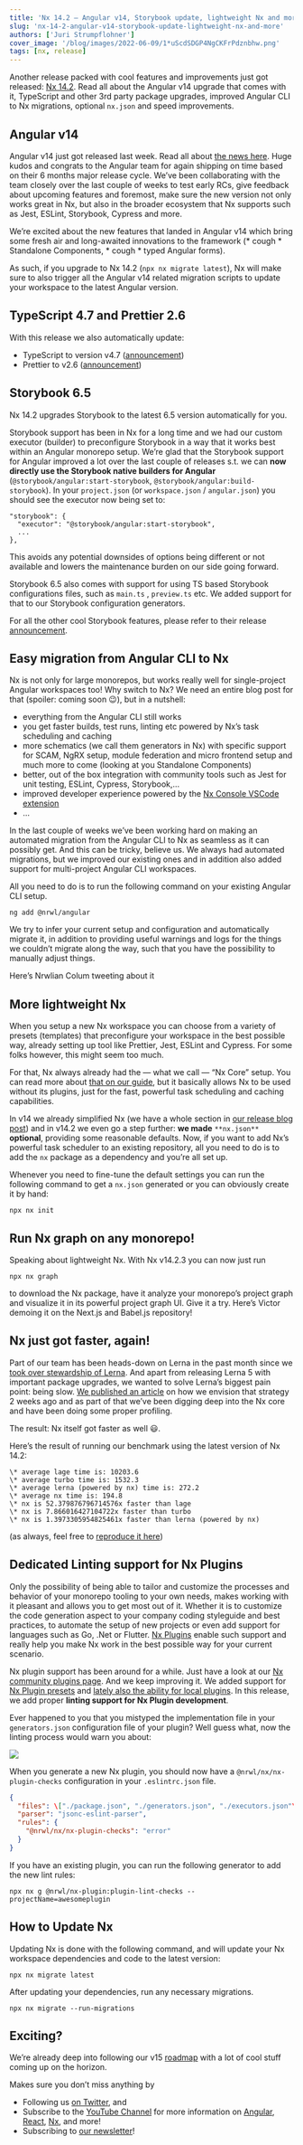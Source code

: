 ```yaml
---
title: 'Nx 14.2 — Angular v14, Storybook update, lightweight Nx and more!'
slug: 'nx-14-2-angular-v14-storybook-update-lightweight-nx-and-more'
authors: ['Juri Strumpflohner']
cover_image: '/blog/images/2022-06-09/1*uScdSDGP4NgCKFrPdznbhw.png'
tags: [nx, release]
---
```


Another release packed with cool features and improvements just got released: [Nx 14.2](https://github.com/nrwl/nx/releases/tag/14.2.2). Read all about the Angular v14 upgrade that comes with it, TypeScript and other 3rd party package upgrades, improved Angular CLI to Nx migrations, optional `nx.json` and speed improvements.

## Angular v14

Angular v14 just got released last week. Read all about [the news here](https://blog.angular.io/angular-v14-is-now-available-391a6db736af). Huge kudos and congrats to the Angular team for again shipping on time based on their 6 months major release cycle. We’ve been collaborating with the team closely over the last couple of weeks to test early RCs, give feedback about upcoming features and foremost, make sure the new version not only works great in Nx, but also in the broader ecosystem that Nx supports such as Jest, ESLint, Storybook, Cypress and more.

We’re excited about the new features that landed in Angular v14 which bring some fresh air and long-awaited innovations to the framework (\* cough \* Standalone Components, \* cough \* typed Angular forms).

As such, if you upgrade to Nx 14.2 (`npx nx migrate latest`), Nx will make sure to also trigger all the Angular v14 related migration scripts to update your workspace to the latest Angular version.

## TypeScript 4.7 and Prettier 2.6

With this release we also automatically update:

- TypeScript to version v4.7 ([announcement](https://devblogs.microsoft.com/typescript/announcing-typescript-4-7/))
- Prettier to v2.6 ([announcement](https://prettier.io/blog/2022/03/16/2.6.0.html))

## Storybook 6.5

Nx 14.2 upgrades Storybook to the latest 6.5 version automatically for you.

Storybook support has been in Nx for a long time and we had our custom executor (builder) to preconfigure Storybook in a way that it works best within an Angular monorepo setup. We’re glad that the Storybook support for Angular improved a lot over the last couple of releases s.t. we can **now directly use the Storybook native builders for Angular** (`@storybook/angular:start-storybook`, `@storybook/angular:build-storybook`). In your `project.json` (or `workspace.json` / `angular.json`) you should see the executor now being set to:

```
"storybook": {
  "executor": "@storybook/angular:start-storybook",
  ...
},
```

This avoids any potential downsides of options being different or not available and lowers the maintenance burden on our side going forward.

Storybook 6.5 also comes with support for using TS based Storybook configurations files, such as `main.ts` , `preview.ts` etc. We added support for that to our Storybook configuration generators.

For all the other cool Storybook features, please refer to their release [announcement](https://storybook.js.org/releases/6.5).

## Easy migration from Angular CLI to Nx

Nx is not only for large monorepos, but works really well for single-project Angular workspaces too! Why switch to Nx? We need an entire blog post for that (spoiler: coming soon 😉), but in a nutshell:

- everything from the Angular CLI still works
- you get faster builds, test runs, linting etc powered by Nx’s task scheduling and caching
- more schematics (we call them generators in Nx) with specific support for SCAM, NgRX setup, module federation and micro frontend setup and much more to come (looking at you Standalone Components)
- better, out of the box integration with community tools such as Jest for unit testing, ESLint, Cypress, Storybook,…
- improved developer experience powered by the [Nx Console VSCode extension](https://nx.dev/using-nx/console)
- …

In the last couple of weeks we’ve been working hard on making an automated migration from the Angular CLI to Nx as seamless as it can possibly get. And this can be tricky, believe us. We always had automated migrations, but we improved our existing ones and in addition also added support for multi-project Angular CLI workspaces.

All you need to do is to run the following command on your existing Angular CLI setup.

```
ng add @nrwl/angular
```

We try to infer your current setup and configuration and automatically migrate it, in addition to providing useful warnings and logs for the things we couldn’t migrate along the way, such that you have the possibility to manually adjust things.

Here’s Nrwlian Colum tweeting about it

## More lightweight Nx

When you setup a new Nx workspace you can choose from a variety of presets (templates) that preconfigure your workspace in the best possible way, already setting up tool like Prettier, Jest, ESLint and Cypress. For some folks however, this might seem too much.

For that, Nx always already had the — what we call — “Nx Core” setup. You can read more about [that on our guide](https://nx.dev/getting-started/nx-core), but it basically allows Nx to be used without its plugins, just for the fast, powerful task scheduling and caching capabilities.

In v14 we already simplified Nx (we have a whole section in [our release blog post](https://medium.com/nx-v14-is-out-here-is-all-you-need-to-know-af4cb501e030?sk=ba6fe338201b54092ee0d97186c0159e)) and in v14.2 we even go a step further: **we made** `**nx.json**` **optional**, providing some reasonable defaults. Now, if you want to add Nx’s powerful task scheduler to an existing repository, all you need to do is to add the `nx` package as a dependency and you’re all set up.

Whenever you need to fine-tune the default settings you can run the following command to get a `nx.json` generated or you can obviously create it by hand:

```shell
npx nx init
```

## Run Nx graph on any monorepo!

Speaking about lightweight Nx. With Nx v14.2.3 you can now just run

```shell
npx nx graph
```

to download the Nx package, have it analyze your monorepo’s project graph and visualize it in its powerful project graph UI. Give it a try. Here’s Victor demoing it on the Next.js and Babel.js repository!

## Nx just got faster, again!

Part of our team has been heads-down on Lerna in the past month since we [took over stewardship of Lerna](https://medium.com/lerna-is-dead-long-live-lerna-61259f97dbd9?sk=60349b9dc0be3ff730ad052c4cf69df3). And apart from releasing Lerna 5 with important package upgrades, we wanted to solve Lerna’s biggest pain point: being slow. [We published an article](https://medium.com/lerna-used-to-walk-now-it-can-fly-eab7a0fe7700?sk=6c827ec7c9adfc1c760ff2e3f3e05cc7) on how we envision that strategy 2 weeks ago and as part of that we’ve been digging deep into the Nx core and have been doing some proper profiling.

The result: Nx itself got faster as well 😃.

Here’s the result of running our benchmark using the latest version of Nx 14.2:

```
\* average lage time is: 10203.6
\* average turbo time is: 1532.3
\* average lerna (powered by nx) time is: 272.2
\* average nx time is: 194.8
\* nx is 52.379876796714576x faster than lage
\* nx is 7.866016427104722x faster than turbo
\* nx is 1.3973305954825461x faster than lerna (powered by nx)
```

(as always, feel free to [reproduce it here](https://github.com/vsavkin/large-monorepo))

## Dedicated Linting support for Nx Plugins

Only the possibility of being able to tailor and customize the processes and behavior of your monorepo tooling to your own needs, makes working with it pleasant and allows you to get most out of it. Whether it is to customize the code generation aspect to your company coding styleguide and best practices, to automate the setup of new projects or even add support for languages such as Go, .Net or Flutter. [Nx Plugins](https://nx.dev/community#create-nx-plugin) enable such support and really help you make Nx work in the best possible way for your current scenario.

Nx plugin support has been around for a while. Just have a look at our [Nx community plugins page](https://nx.dev/community). And we keep improving it. We added support for [Nx Plugin presets](https://www.youtube.com/watch?v=yGUrF0-uqaU) and [lately also the ability for local plugins](https://medium.com/nx-v14-is-out-here-is-all-you-need-to-know-af4cb501e030?sk=ba6fe338201b54092ee0d97186c0159e). In this release, we add proper **linting support for Nx Plugin development**.

Ever happened to you that you mistyped the implementation file in your `generators.json` configuration file of your plugin? Well guess what, now the linting process would warn you about:

![](/blog/images/2022-06-09/1*mbcZT24F7G8mbRGEnJ7iEg.avif)

When you generate a new Nx plugin, you should now have a `@nrwl/nx/nx-plugin-checks` configuration in your `.eslintrc.json` file.

```json
{
  "files": \["./package.json", "./generators.json", "./executors.json"\],
  "parser": "jsonc-eslint-parser",
  "rules": {
    "@nrwl/nx/nx-plugin-checks": "error"
  }
}
```

If you have an existing plugin, you can run the following generator to add the new lint rules:

```shell
npx nx g @nrwl/nx-plugin:plugin-lint-checks --projectName=awesomeplugin
```

## How to Update Nx

Updating Nx is done with the following command, and will update your Nx workspace dependencies and code to the latest version:

```shell
npx nx migrate latest
```

After updating your dependencies, run any necessary migrations.

```shell
npx nx migrate --run-migrations
```

## Exciting?

We’re already deep into following our v15 [roadmap](https://github.com/nrwl/nx/discussions/9716) with a lot of cool stuff coming up on the horizon.

Makes sure you don’t miss anything by

- Following us [on Twitter](https://twitter.com/NxDevTools), and
- Subscribe to the [YouTube Channel](https://youtube.com/nrwl_io?sub_confirmation=1) for more information on [Angular](https://angular.io/), [React](https://reactjs.org/), [Nx](https://nx.dev/), and more!
- Subscribing to [our newsletter](https://go.nx.dev/nx-newsletter)!


